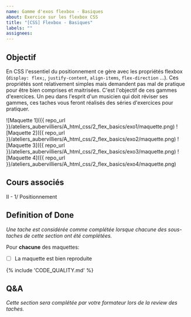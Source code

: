 ```yaml
---
name: Gamme d'exos flexbox - Basiques
about: Exercice sur les flexbox CSS
title: "[CSS] Flexbox - Basiques"
labels: ""
assignees:
---
```


## Objectif

En CSS l'essentiel du positionnement ce gère avec les propriétés flexbox (`display: flex;`, `justify-content`, `align-items`, `flex-direction` ...).
Ces propriétés sont relativement simples mais demandent pas mal de pratique pour être bien comprises et maitrisées.
C'est l'objectif de ces gammes d'exercices. Un peu dans l'esprit d'un musicien qui doit réviser ses gammes, ces taches
vous feront réalisés des séries d'exercices pour pratiquer.

![Maquette 1]({{ repo_url }}/ateliers_aubervilliers/A_html_css/2_flex_basics/exo1/maquette.png)
![Maquette 2]({{ repo_url }}/ateliers_aubervilliers/A_html_css/2_flex_basics/exo2/maquette.png)
![Maquette 3]({{ repo_url }}/ateliers_aubervilliers/A_html_css/2_flex_basics/exo3/maquette.png)
![Maquette 4]({{ repo_url }}/ateliers_aubervilliers/A_html_css/2_flex_basics/exo4/maquette.png)

## Cours associés

II - 1/ Positionnement

## Definition of Done

_Une tache est considérée comme complétée lorsque chacune des sous-taches de cette section ont été complétées._

Pour **chacune** des maquettes:

- [ ] La maquette est bien reproduite

{% include 'CODE_QUALITY.md' %}

## Q&A

_Cette section sera complétée par votre formateur lors de la review des taches._
